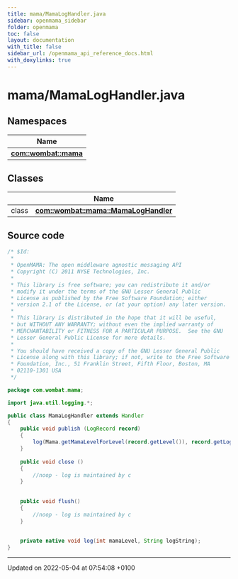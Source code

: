```yaml
---
title: mama/MamaLogHandler.java
sidebar: openmama_sidebar
folder: openmama
toc: false
layout: documentation
with_title: false
sidebar_url: /openmama_api_reference_docs.html
with_doxylinks: true
---
```


# mama/MamaLogHandler.java



## Namespaces

| Name           |
| -------------- |
| **[com::wombat::mama](namespacecom_1_1wombat_1_1mama.html)**  |

## Classes

|                | Name           |
| -------------- | -------------- |
| class | **[com::wombat::mama::MamaLogHandler](classcom_1_1wombat_1_1mama_1_1MamaLogHandler.html)**  |




## Source code

```java
/* $Id:
 *
 * OpenMAMA: The open middleware agnostic messaging API
 * Copyright (C) 2011 NYSE Technologies, Inc.
 *
 * This library is free software; you can redistribute it and/or
 * modify it under the terms of the GNU Lesser General Public
 * License as published by the Free Software Foundation; either
 * version 2.1 of the License, or (at your option) any later version.
 *
 * This library is distributed in the hope that it will be useful,
 * but WITHOUT ANY WARRANTY; without even the implied warranty of
 * MERCHANTABILITY or FITNESS FOR A PARTICULAR PURPOSE.  See the GNU
 * Lesser General Public License for more details.
 *
 * You should have received a copy of the GNU Lesser General Public
 * License along with this library; if not, write to the Free Software
 * Foundation, Inc., 51 Franklin Street, Fifth Floor, Boston, MA
 * 02110-1301 USA
 */

package com.wombat.mama;

import java.util.logging.*;

public class MamaLogHandler extends Handler
{
    public void publish (LogRecord record) 
    {
        log(Mama.getMamaLevelForLevel(record.getLevel()), record.getLoggerName()+" "+record.getMessage());
    }
    
    public void close ()
    {
        //noop - log is maintained by c
    }
    
    
    public void flush()
    {
        //noop - log is maintained by c
    }
    
   
    private native void log(int mamaLevel, String logString);
}
```


-------------------------------

Updated on 2022-05-04 at 07:54:08 +0100
